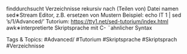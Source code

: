 finddurchsucht Verzeichnisse rekursiv nach (Teilen von) Datei namen
sed∗Stream Editor, z.B. ersetzen von Mustern
Beispiel: echo IT 1 | sed ’s/1/Advanced/’
Tutorium: https://tty1.net/sed-tutorium/index.html
awk∗interpretierte Skriptsprache mit C- ¨ahnlicher Syntax

   Tags & Topics:
   #Advanced/
   #Tutorium
   #Skriptsprache
   #Skriptsprach
   #Verzeichnisse